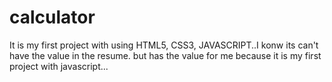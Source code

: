 # calculator
It is my first project with using HTML5, CSS3, JAVASCRIPT..I konw its can't have the value in the resume. but has the value for me because it is my first project with javascript...

